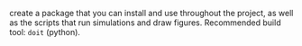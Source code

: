create a package that you can install and use throughout the project, as well
as the scripts that run simulations and draw figures. Recommended build tool:
`doit` (python). 
